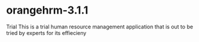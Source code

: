orangehrm-3.1.1
===============

Trial
This is a trial human resource management application that is out to be tried by experts for its effiecieny
